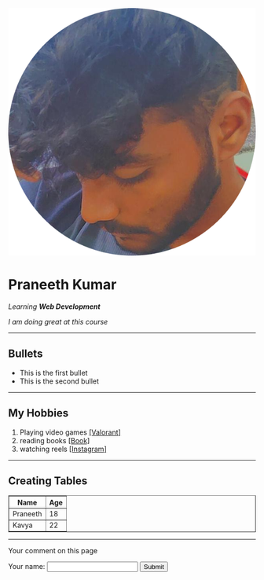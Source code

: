<!DOCTYPE HTML>
<html>
<head>
    <title>Praneeth's Domain</title>
</head>
<body>
    <img src="praneeth_circular.png" alr="Praneeth's image">
    <h1>Praneeth Kumar</h1>
    <p><em>Learning <strong>Web Development</strong></p>
    <p>I am doing great at this course</p></em>
    <hr size="2" noshade>
    <h2>Bullets</h2>
    <ul>
        <li>This is the first bullet</li>
        <li>This is the second bullet</li>
    </ul>
    <hr size="2" noshade>
    <h2>My Hobbies</h2>
    <ol>
        <li>Playing video games  <a href="https://playvalorant.com/">[Valorant]</a></li>
        <li>reading books  <a href="https://www.amazon.com/How-Win-Friends-Influence-People/dp/0671027034">[Book]</a></li>
        <li>watching reels  <a href="https://www.instagram.com/">[Instagram]</a></li>
    </ol>
    <hr size="2" noshade>
    <h2>Creating Tables</h2>
    <table cellspacing="8" border="1">
        <thead>
            <tr>
                <th>Name</th>
                <th>Age</th>
            </tr>
        </thead>
        <tbody>
            <tr>
                <td>Praneeth</td>
                <td>18</td>
            </tr>
            <tr>
                <td>Kavya</td>
                <td>22</td>
            </tr>
        </tbody>
    </table>
    <hr size="2" noshade>
    <p>Your comment on this page</p>
    <form>
        <label>Your name:</label>
        <input type="text">
        <input type="submit">
    </form>
</body>
</html>
